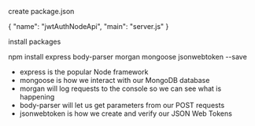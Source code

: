 create package.json

{
  "name": "jwtAuthNodeApi",
  "main": "server.js"
}

install packages

npm install express body-parser morgan mongoose jsonwebtoken --save

- express is the popular Node framework
- mongoose is how we interact with our MongoDB database
- morgan will log requests to the console so we can see what is happening
- body-parser will let us get parameters from our POST requests
- jsonwebtoken is how we create and verify our JSON Web Tokens